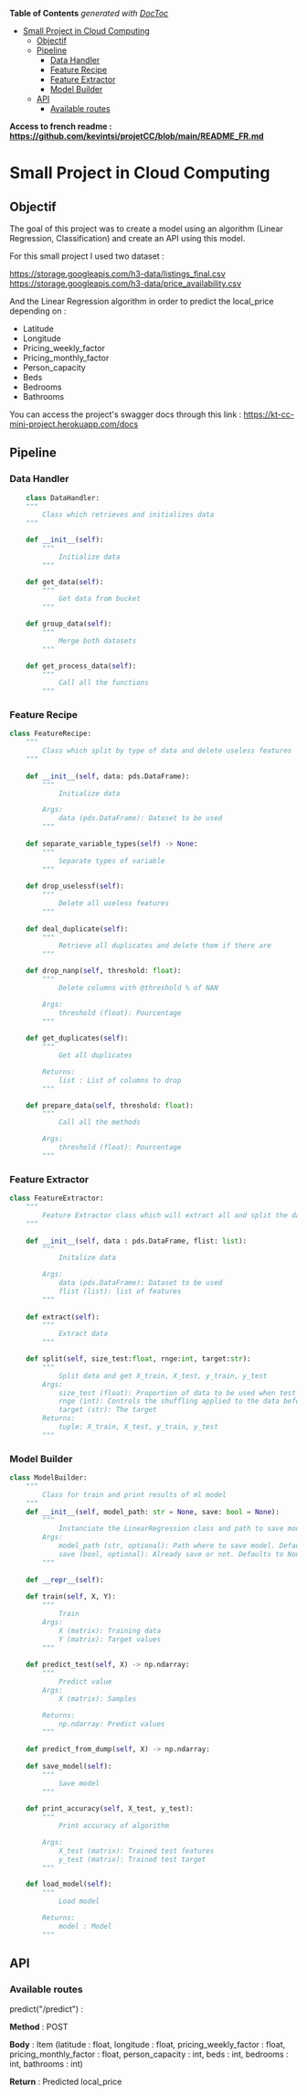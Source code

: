 <!-- START doctoc generated TOC please keep comment here to allow auto update -->
<!-- DON'T EDIT THIS SECTION, INSTEAD RE-RUN doctoc TO UPDATE -->
**Table of Contents**  *generated with [DocToc](https://github.com/thlorenz/doctoc)*

- [Small Project in Cloud Computing](#small-project-in-cloud-computing)
  - [Objectif](#objectif)
  - [Pipeline](#pipeline)
    - [Data Handler](#data-handler)
    - [Feature Recipe](#feature-recipe)
    - [Feature Extractor](#feature-extractor)
    - [Model Builder](#model-builder)
  - [API](#api)
    - [Available routes](#available-routes)

<!-- END doctoc generated TOC please keep comment here to allow auto update -->

**Access to french readme : <a>https://github.com/kevintsi/projetCC/blob/main/README_FR.md</a>** 

# Small Project in Cloud Computing

## Objectif

The goal of this project was to create a model using an algorithm (Linear Regression, Classification) and create an API using this model.

For this small project I used two dataset : 

<a>https://storage.googleapis.com/h3-data/listings_final.csv</a><br/>
<a>https://storage.googleapis.com/h3-data/price_availability.csv</a>

And the Linear Regression algorithm in order to predict the local_price depending on :

- Latitude
- Longitude
- Pricing_weekly_factor
- Pricing_monthly_factor
- Person_capacity
- Beds
- Bedrooms
- Bathrooms

You can access the project's swagger docs through this link : <a>https://kt-cc-mini-project.herokuapp.com/docs</a>

## Pipeline

### Data Handler

```python
    class DataHandler:
    """
        Class which retrieves and initializes data
    """

    def __init__(self):
        """
            Initialize data
        """

    def get_data(self):
        """
            Get data from bucket
        """

    def group_data(self):
        """
            Merge both datasets
        """

    def get_process_data(self):
        """
            Call all the functions
        """
```

### Feature Recipe

```python
class FeatureRecipe:
    """
        Class which split by type of data and delete useless features
    """
    
    def __init__(self, data: pds.DataFrame):
        """
            Initialize data

        Args:
            data (pds.DataFrame): Dataset to be used
        """
    
    def separate_variable_types(self) -> None:
        """
            Separate types of variable
        """
        
    def drop_uselessf(self):
        """
            Delete all useless features
        """ 
        
    def deal_duplicate(self):
        """
            Retrieve all duplicates and delete them if there are
        """

    def drop_nanp(self, threshold: float):
        """
            Delete columns with @threshold % of NAN

        Args:
            threshold (float): Pourcentage
        """
    
    def get_duplicates(self):
        """
            Get all duplicates

        Returns:
            list : List of columns to drop 
        """

    def prepare_data(self, threshold: float):
        """
            Call all the methods

        Args:
            threshold (float): Pourcentage
        """
```

### Feature Extractor

```python
class FeatureExtractor:
    """
        Feature Extractor class which will extract all and split the data that will be used to train  
    """
    
    def __init__(self, data : pds.DataFrame, flist: list):
        """
            Initalize data

        Args:
            data (pds.DataFrame): Dataset to be used
            flist (list): list of features
        """
    
    def extract(self):
        """
            Extract data
        """

    def split(self, size_test:float, rnge:int, target:str):
        """
            Split data and get X_train, X_test, y_train, y_test 
        Args:
            size_test (float): Proportion of data to be used when test split 
            rnge (int): Controls the shuffling applied to the data before applying the split
            target (str): The target
        Returns:
            tuple: X_train, X_test, y_train, y_test 
        """
```

### Model Builder

```python
class ModelBuilder: 
    """
        Class for train and print results of ml model 
    """
    def __init__(self, model_path: str = None, save: bool = None):
        """
            Instanciate the LinearRegression class and path to save model
        Args:
            model_path (str, optional): Path where to save model. Defaults to None.
            save (bool, optional): Already save or not. Defaults to None.
        """
        
    def __repr__(self):
    
    def train(self, X, Y):
        """
            Train
        Args:
            X (matrix): Training data
            Y (matrix): Target values
        """
    
    def predict_test(self, X) -> np.ndarray:
        """
            Predict value
        Args:
            X (matrix): Samples

        Returns:
            np.ndarray: Predict values
        """
        
    def predict_from_dump(self, X) -> np.ndarray:
    
    def save_model(self):
        """
            Save model
        """
    
    def print_accuracy(self, X_test, y_test):
        """
            Print accuracy of algorithm

        Args:
            X_test (matrix): Trained test features
            y_test (matrix): Trained test target
        """

    def load_model(self):
        """
            Load model

        Returns:
            model : Model
        """
```

## API

### Available routes

predict("/predict") :

**Method** : POST

**Body** : Item (latitude : float, longitude : float, pricing_weekly_factor : float, pricing_monthly_factor : float, person_capacity : int, beds : int, bedrooms : int, bathrooms : int)

**Return** : Predicted local_price
